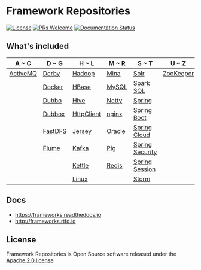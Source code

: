# Framework Repositories

[![License](https://img.shields.io/badge/license-Apache-blue.svg)](https://github.com/T5750/framework-repositories/blob/master/LICENSE.txt)
[![PRs Welcome](https://img.shields.io/badge/PRs-welcome-brightgreen.svg)](https://github.com/T5750/framework-repositories/pulls)
[![Documentation Status](https://readthedocs.org/projects/frameworks/badge/?version=latest)](https://frameworks.readthedocs.io/en/latest/?badge=latest)

## What's included
A ~ C | D ~ G | H ~ L | M ~ R | S ~ T | U ~ Z
----|----|----|----|----|----
[ActiveMQ](activemq/README.md) | [Derby](databases/derby/README.md) | [Hadoop](big-data/hadoop/README.md) | [Mina](network/mina/README.md) | [Solr](big-data/solr/README.md) | [ZooKeeper](zookeeper/README.md)
|  | [Docker](doc/readme/docker.md) | [HBase](big-data/hbase/README.md) | [MySQL](databases/mysql/README.md) | [Spark SQL](big-data/spark/README.md) | 
|  | [Dubbo](dubbo/README.md) | [Hive](big-data/hive/README.md) | [Netty](network/netty/README.md) | [Spring](spring/README.md) |
|  | [Dubbox](dubbo/README.md) | [HttpClient](network/README.md) | [nginx](nginx/README.md) | [Spring Boot](spring-boot/README.md) | 
|  | [FastDFS](nginx/fastdfs/README.md) | [Jersey](rest/README.md) | [Oracle](databases/oracle/README.md) | [Spring Cloud](spring-cloud/README.md) |
|  | [Flume](big-data/flume/README.md) | [Kafka](big-data/kafka/README.md) | [Pig](big-data/pig/README.md) | [Spring Security](spring-boot/spring-boot-security/README.md) |
|  |  | [Kettle](databases/kettle/README.md) | [Redis](databases/redis/README.md) | [Spring Session](spring/README.md) |
|  |  | [Linux](linux/README.md) |  | [Storm](big-data/storm/README.md) |

## Docs
- https://frameworks.readthedocs.io
- http://frameworks.rtfd.io

## License
Framework Repositories is Open Source software released under the [Apache 2.0 license](http://www.apache.org/licenses/LICENSE-2.0.html).